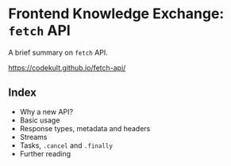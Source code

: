 # Frontend Knowledge Exchange: `fetch` API

A brief summary on `fetch` API.

https://codekult.github.io/fetch-api/

## Index
- Why a new API?
- Basic usage
- Response types, metadata and headers
- Streams
- Tasks, `.cancel` and `.finally`
- Further reading

